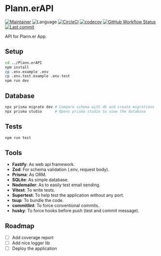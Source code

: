 # Plann.erAPI

[![Maintainer](https://img.shields.io/badge/maintainer-%40heldercostaa-blue?logo=superuser&logoColor=white)](https://github.com/heldercostaa)
![Language](https://img.shields.io/badge/language-typescript-yellow?logo=ts-node&logoColor=white)
[![CircleCI](https://circleci.com/gh/heldercostaa/Plann.erAPI.svg?style=shield)](https://app.circleci.com/pipelines/github/heldercostaa/Plann.erAPI)
[![codecov](https://codecov.io/github/heldercostaa/Plann.erAPI/graph/badge.svg?token=AXVY2L9IAS)](https://codecov.io/github/heldercostaa/Plann.erAPI)
[![GitHub Workflow Status](https://img.shields.io/github/actions/workflow/status/heldercostaa/Plann.erAPI/main.yml?branch=main&logo=dependabot&logoColor=white)](https://github.com/heldercostaa/Plann.erAPI)
[![Last commit](https://img.shields.io/github/last-commit/heldercostaa/Plann.erAPI.svg?logo=github&logoColor=white)](https://github.com/heldercostaa/Plann.erAPI/commits/main)

API for Plann.er App.

## Setup

```bash
cd ../Plann.erAPI
npm install
cp .env.example .env
cp .env.test.example .env.test
npm run dev
```

## Database

```bash
npx prisma migrate dev # Compare schema with db and create migrations
npx prisma studio      # Opens prisma studio to view the database
```

## Tests

```bash
npm run test
```

## Tools

- **Fastify**: As web api framework.
- **Zod**: For schema validation (.env, request body).
- **Prisma**: As ORM.
- **SQLite**: As simple database.
- **Nodemailer**: As to easily test email sending.
- **Vitest**: To write tests.
- **Supertest**: To help test the application without any port.
- **tsup**: To bundle the code.
- **commitlint**: To force conventional commits.
- **husky**: To force hooks before push (test and commit message).

## Roadmap

- [ ] Add coverage report
- [ ] Add nice logger lib
- [ ] Deploy the application
